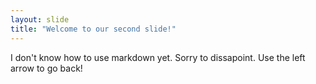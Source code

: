 ```yaml
---
layout: slide
title: "Welcome to our second slide!"
---
```

I don't know how to use markdown yet. Sorry to dissapoint.
Use the left arrow to go back!
